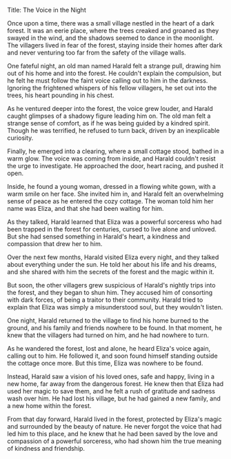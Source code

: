 Title: The Voice in the Night

Once upon a time, there was a small village nestled in the heart of a dark forest. It was an eerie place, where the trees creaked and groaned as they swayed in the wind, and the shadows seemed to dance in the moonlight. The villagers lived in fear of the forest, staying inside their homes after dark and never venturing too far from the safety of the village walls.

One fateful night, an old man named Harald felt a strange pull, drawing him out of his home and into the forest. He couldn't explain the compulsion, but he felt he must follow the faint voice calling out to him in the darkness. Ignoring the frightened whispers of his fellow villagers, he set out into the trees, his heart pounding in his chest.

As he ventured deeper into the forest, the voice grew louder, and Harald caught glimpses of a shadowy figure leading him on. The old man felt a strange sense of comfort, as if he was being guided by a kindred spirit. Though he was terrified, he refused to turn back, driven by an inexplicable curiosity.

Finally, he emerged into a clearing, where a small cottage stood, bathed in a warm glow. The voice was coming from inside, and Harald couldn't resist the urge to investigate. He approached the door, heart racing, and pushed it open.

Inside, he found a young woman, dressed in a flowing white gown, with a warm smile on her face. She invited him in, and Harald felt an overwhelming sense of peace as he entered the cozy cottage. The woman told him her name was Eliza, and that she had been waiting for him.

As they talked, Harald learned that Eliza was a powerful sorceress who had been trapped in the forest for centuries, cursed to live alone and unloved. But she had sensed something in Harald's heart, a kindness and compassion that drew her to him.

Over the next few months, Harald visited Eliza every night, and they talked about everything under the sun. He told her about his life and his dreams, and she shared with him the secrets of the forest and the magic within it.

But soon, the other villagers grew suspicious of Harald's nightly trips into the forest, and they began to shun him. They accused him of consorting with dark forces, of being a traitor to their community. Harald tried to explain that Eliza was simply a misunderstood soul, but they wouldn't listen.

One night, Harald returned to the village to find his home burned to the ground, and his family and friends nowhere to be found. In that moment, he knew that the villagers had turned on him, and he had nowhere to turn.

As he wandered the forest, lost and alone, he heard Eliza's voice again, calling out to him. He followed it, and soon found himself standing outside the cottage once more. But this time, Eliza was nowhere to be found.

Instead, Harald saw a vision of his loved ones, safe and happy, living in a new home, far away from the dangerous forest. He knew then that Eliza had used her magic to save them, and he felt a rush of gratitude and sadness wash over him. He had lost his village, but he had gained a new family, and a new home within the forest.

From that day forward, Harald lived in the forest, protected by Eliza's magic and surrounded by the beauty of nature. He never forgot the voice that had led him to this place, and he knew that he had been saved by the love and compassion of a powerful sorceress, who had shown him the true meaning of kindness and friendship.